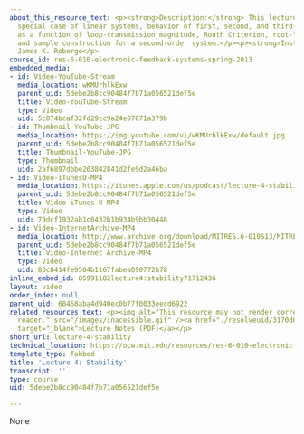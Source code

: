 ```yaml
---
about_this_resource_text: <p><strong>Description:</strong> This lecture covers stability,
  special case of linear systems, behavior of first, second, and third-order systems
  as a function of loop-transmission magnitude, Routh Criterion, root-locus analysis,
  and sample construction for a second-order system.</p><p><strong>Instructor:</strong>
  James K. Roberge</p>
course_id: res-6-010-electronic-feedback-systems-spring-2013
embedded_media:
- id: Video-YouTube-Stream
  media_location: wKMUrhlkExw
  parent_uid: 5debe2b8cc90484f7b71a056521def5e
  title: Video-YouTube-Stream
  type: Video
  uid: 5c074bcaf32fd29cc9a24e07071a379b
- id: Thumbnail-YouTube-JPG
  media_location: https://img.youtube.com/vi/wKMUrhlkExw/default.jpg
  parent_uid: 5debe2b8cc90484f7b71a056521def5e
  title: Thumbnail-YouTube-JPG
  type: Thumbnail
  uid: 2af6897dbbe203842841d2fe9d2a46ba
- id: Video-iTunesU-MP4
  media_location: https://itunes.apple.com/us/podcast/lecture-4-stability/id649055548?i=159562087&mt=2
  parent_uid: 5debe2b8cc90484f7b71a056521def5e
  title: Video-iTunes U-MP4
  type: Video
  uid: 79dcf1932ab1c0432b1b934b9bb30446
- id: Video-InternetArchive-MP4
  media_location: http://www.archive.org/download/MITRES.6-010S13/MITRES6-010S13_lec04_300k.mp4
  parent_uid: 5debe2b8cc90484f7b71a056521def5e
  title: Video-Internet Archive-MP4
  type: Video
  uid: 83c8414fe9504b1167fabea090772b78
inline_embed_id: 85991182lecture4:stability71712436
layout: video
order_index: null
parent_uid: 68468aba4d940ec0b77f0033eecd6922
related_resources_text: <p><img alt="This resource may not render correctly in a screen
  reader." src="/images/inacessible.gif" /><a href="./resolveuid/3170d6884f22bb4fa98912a9a11a3c11"
  target="_blank">Lecture Notes (PDF)</a></p>
short_url: lecture-4-stability
technical_location: https://ocw.mit.edu/resources/res-6-010-electronic-feedback-systems-spring-2013/course-videos/lecture-4-stability
template_type: Tabbed
title: 'Lecture 4: Stability'
transcript: ''
type: course
uid: 5debe2b8cc90484f7b71a056521def5e

---
```

None